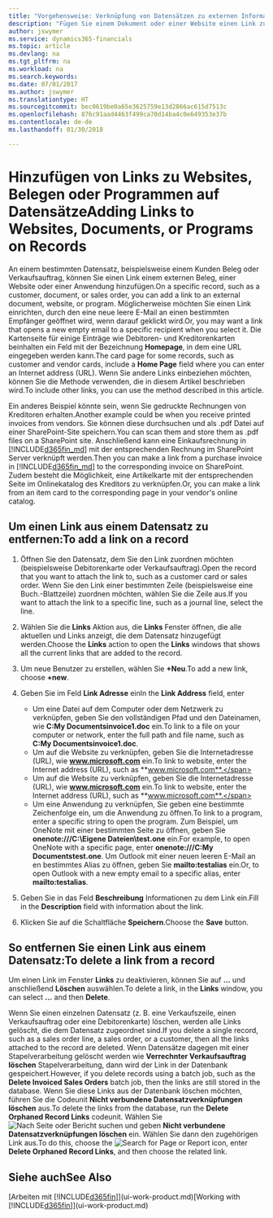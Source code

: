 ```yaml
---
title: "Vorgehensweise: Verknüpfung von Datensätzen zu externen Informationen oder Programmen | Microsoft Docs"
description: "Fügen Sie einem Dokument oder einer Website einen Link zu einem bestimmten Datensatz hinzu, beispielsweise zu einer Kundenkarte oder einem Dokument."
author: jswymer
ms.service: dynamics365-financials
ms.topic: article
ms.devlang: na
ms.tgt_pltfrm: na
ms.workload: na
ms.search.keywords: 
ms.date: 07/01/2017
ms.author: jswymer
ms.translationtype: HT
ms.sourcegitcommit: bec0619be0a65e3625759e13d2866ac615d7513c
ms.openlocfilehash: 876c91aad4463f499ca70d14ba4c0e649353e37b
ms.contentlocale: de-de
ms.lasthandoff: 01/30/2018

---
```

# <a name="adding-links-to-websites-documents-or-programs-on-records"></a><span data-ttu-id="4d952-103">Hinzufügen von Links zu Websites, Belegen oder Programmen auf Datensätze</span><span class="sxs-lookup"><span data-stu-id="4d952-103">Adding Links to Websites, Documents, or Programs on Records</span></span>
<span data-ttu-id="4d952-104">An einem bestimmten Datensatz, beispielsweise einem Kunden Beleg oder Verkaufsauftrag, können Sie einen Link einem externen Beleg, einer Website oder einer Anwendung hinzufügen.</span><span class="sxs-lookup"><span data-stu-id="4d952-104">On a specific record, such as a customer, document, or sales order, you can add a link to an external document, website, or program.</span></span> <span data-ttu-id="4d952-105">Möglicherweise möchten Sie einen Link einrichten, durch den eine neue leere E-Mail an einen bestimmten Empfänger geöffnet wird, wenn darauf geklickt wird.</span><span class="sxs-lookup"><span data-stu-id="4d952-105">Or, you may want a link that opens a new empty email to a specific recipient when you select it.</span></span> <span data-ttu-id="4d952-106">Die Kartenseite für einige Einträge wie Debitoren- und Kreditorenkarten beinhalten ein Feld mit der Bezeichnung **Homepage**, in dem eine URL eingegeben werden kann.</span><span class="sxs-lookup"><span data-stu-id="4d952-106">The card page for some records, such as customer and vendor cards, include a **Home Page** field where you can enter an Internet address (URL).</span></span> <span data-ttu-id="4d952-107">Wenn Sie andere Links einbeziehen möchten, können Sie die Methode verwenden, die in diesem Artikel beschrieben wird.</span><span class="sxs-lookup"><span data-stu-id="4d952-107">To include other links, you can use the method described in this article.</span></span>

<span data-ttu-id="4d952-108">Ein anderes Beispiel könnte sein, wenn Sie gedruckte Rechnungen von Kreditoren erhalten.</span><span class="sxs-lookup"><span data-stu-id="4d952-108">Another example could be when you receive printed invoices from vendors.</span></span> <span data-ttu-id="4d952-109">Sie können diese durchsuchen und als .pdf Datei auf einer SharePoint-Site speichern.</span><span class="sxs-lookup"><span data-stu-id="4d952-109">You can scan them and store them as .pdf files on a SharePoint site.</span></span> <span data-ttu-id="4d952-110">Anschließend kann eine Einkaufsrechnung in [!INCLUDE[d365fin_md](includes/d365fin_md.md)] mit der entsprechenden Rechnung im SharePoint Server verknüpft werden.</span><span class="sxs-lookup"><span data-stu-id="4d952-110">Then you can make a link from a purchase invoice in [!INCLUDE[d365fin_md](includes/d365fin_md.md)] to the corresponding invoice on  SharePoint.</span></span> <span data-ttu-id="4d952-111">Zudem besteht die Möglichkeit, eine Artikelkarte mit der entsprechenden Seite im Onlinekatalog des Kreditors zu verknüpfen.</span><span class="sxs-lookup"><span data-stu-id="4d952-111">Or, you can make a link from an item card to the corresponding page in your vendor's online catalog.</span></span>

## <a name="to-add-a-link-on-a-record"></a><span data-ttu-id="4d952-112">Um einen Link aus einem Datensatz zu entfernen:</span><span class="sxs-lookup"><span data-stu-id="4d952-112">To add a link on a record</span></span>   

1.  <span data-ttu-id="4d952-113">Öffnen Sie den Datensatz, dem Sie den Link zuordnen möchten (beispielsweise Debitorenkarte oder Verkaufsauftrag).</span><span class="sxs-lookup"><span data-stu-id="4d952-113">Open the record that you want to attach the link to, such as a customer card or sales order.</span></span> <span data-ttu-id="4d952-114">Wenn Sie den Link einer bestimmten Zeile (beispielsweise eine Buch.-Blattzeile) zuordnen möchten, wählen Sie die Zeile aus.</span><span class="sxs-lookup"><span data-stu-id="4d952-114">If you want to attach the link to a specific line, such as a journal line, select the line.</span></span>  

2.  <span data-ttu-id="4d952-115">Wählen Sie die **Links** Aktion aus, die **Links** Fenster öffnen, die alle aktuellen und Links anzeigt, die dem Datensatz hinzugefügt werden.</span><span class="sxs-lookup"><span data-stu-id="4d952-115">Choose the **Links** action to open the **Links** windows that shows all the current links that are added to the record.</span></span>

3. <span data-ttu-id="4d952-116">Um neue Benutzer zu erstellen, wählen Sie **+Neu**.</span><span class="sxs-lookup"><span data-stu-id="4d952-116">To add a new link, choose **+new**.</span></span>

4.  <span data-ttu-id="4d952-117">Geben Sie im Feld **Link Adresse** ein</span><span class="sxs-lookup"><span data-stu-id="4d952-117">In the **Link Address** field, enter</span></span>

    -   <span data-ttu-id="4d952-118">Um eine Datei auf dem Computer oder dem Netzwerk zu verknüpfen, geben Sie den vollständigen Pfad und den Dateinamen, wie **C:My Documentsinvoice1.doc** ein.</span><span class="sxs-lookup"><span data-stu-id="4d952-118">To link to a file on your computer or network, enter the full path and file name, such as  **C:My Documentsinvoice1.doc**.</span></span>
    -   <span data-ttu-id="4d952-119">Um auf die Website zu verknüpfen, geben Sie die Internetadresse (URL), wie **www.microsoft.com** ein.</span><span class="sxs-lookup"><span data-stu-id="4d952-119">To link to website, enter the Internet address (URL), such as **www.microsoft.com**.</span></span>
    -   <span data-ttu-id="4d952-120">Um auf die Website zu verknüpfen, geben Sie die Internetadresse (URL), wie **www.microsoft.com** ein.</span><span class="sxs-lookup"><span data-stu-id="4d952-120">To link to website, enter the Internet address (URL), such as **www.microsoft.com**.</span></span>
    -   <span data-ttu-id="4d952-121">Um eine Anwendung zu verknüpfen, Sie geben eine bestimmte Zeichenfolge ein, um die Anwendung zu öffnen.</span><span class="sxs-lookup"><span data-stu-id="4d952-121">To link to a program, enter a specific string to open the program.</span></span> <span data-ttu-id="4d952-122">Zum Beispiel, um OneNote mit einer bestimmten Seite zu öffnen, geben Sie **onenote:///C:\Eigene Dateien\test.one** ein.</span><span class="sxs-lookup"><span data-stu-id="4d952-122">For example, to open OneNote with a specific page, enter **onenote:///C:My Documentstest.one**.</span></span> <span data-ttu-id="4d952-123">Um Outlook mit einer neuen leeren E-Mail an en bestimmtes Alias zu öffnen, geben Sie **mailto:testalias** ein.</span><span class="sxs-lookup"><span data-stu-id="4d952-123">Or, to open Outlook with a new empty email to a specific alias, enter **mailto:testalias**.</span></span>  

5.  <span data-ttu-id="4d952-124">Geben Sie in das Feld **Beschreibung** Informationen zu dem Link ein.</span><span class="sxs-lookup"><span data-stu-id="4d952-124">Fill in the **Description** field with information about the link.</span></span>  

6.  <span data-ttu-id="4d952-125">Klicken Sie auf die Schaltfläche **Speichern**.</span><span class="sxs-lookup"><span data-stu-id="4d952-125">Choose the **Save** button.</span></span>  

## <a name="to-delete-a-link-from-a-record"></a><span data-ttu-id="4d952-126">So entfernen Sie einen Link aus einem Datensatz:</span><span class="sxs-lookup"><span data-stu-id="4d952-126">To delete a link from a record</span></span>  

<span data-ttu-id="4d952-127">Um einen Link im Fenster **Links** zu deaktivieren, können Sie auf **…** und anschließend **Löschen** auswählen.</span><span class="sxs-lookup"><span data-stu-id="4d952-127">To delete a link, in the **Links** window, you can select **...** and then **Delete**.</span></span>

<span data-ttu-id="4d952-128">Wenn Sie einen einzelnen Datensatz (z. B. eine Verkaufszeile, einen Verkaufsauftrag oder eine Debitorenkarte) löschen, werden alle Links gelöscht, die dem Datensatz zugeordnet sind.</span><span class="sxs-lookup"><span data-stu-id="4d952-128">If you delete a single record, such as a sales order line, a sales order, or a customer, then all the links attached to the record are deleted.</span></span> <span data-ttu-id="4d952-129">Wenn Datensätze dagegen mit einer Stapelverarbeitung gelöscht werden wie **Verrechnter Verkaufsauftrag löschen** Stapelverarbeitung, dann wird der Link in der Datenbank gespeichert.</span><span class="sxs-lookup"><span data-stu-id="4d952-129">However, if you delete records using a batch job, such as the **Delete Invoiced Sales Orders** batch job, then the links are still stored in the database.</span></span> <span data-ttu-id="4d952-130">Wenn Sie diese Links aus der Datenbank löschen möchten, führen Sie die Codeunit **Nicht verbundene Datensatzverknüpfungen löschen** aus.</span><span class="sxs-lookup"><span data-stu-id="4d952-130">To delete the links from the database, run the **Delete Orphaned Record Links** codeunit.</span></span> <span data-ttu-id="4d952-131">Wählen Sie ![Nach Seite oder Bericht suchen](media/ui-search/search_small.png "Symbol nach Seite oder Bericht suchen") und geben **Nicht verbundene Datensatzverknüpfungen löschen** ein. Wählen Sie dann den zugehörigen Link aus.</span><span class="sxs-lookup"><span data-stu-id="4d952-131">To do this, choose the ![Search for Page or Report](media/ui-search/search_small.png "Search for Page or Report icon") icon, enter **Delete Orphaned Record Links**, and then choose the related link.</span></span>   

<!-- ### To run delete orphaned record links  

1.  Choose the ![Search for Page or Report](media/ui-search/search_small.png "Search for Page or Report icon") icon, enter **Data Deletion**, and then choose the related link.  

2.  On the **Data Deletion** page, choose **Tasks**, and then choose **Delete Orphaned Record Links**.  -->

## <a name="see-also"></a><span data-ttu-id="4d952-132">Siehe auch</span><span class="sxs-lookup"><span data-stu-id="4d952-132">See Also</span></span>  
<span data-ttu-id="4d952-133">[Arbeiten mit [!INCLUDE[d365fin](includes/d365fin_md.md)]](ui-work-product.md)</span><span class="sxs-lookup"><span data-stu-id="4d952-133">[Working with [!INCLUDE[d365fin](includes/d365fin_md.md)]](ui-work-product.md)</span></span>  

